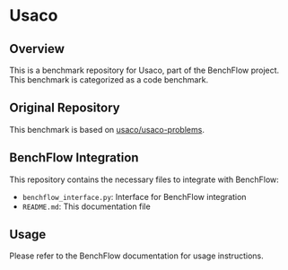# Usaco

## Overview

This is a benchmark repository for Usaco, part of the BenchFlow project. This benchmark is categorized as a code benchmark.

## Original Repository

This benchmark is based on [usaco/usaco-problems](https://github.com/usaco/usaco-problems).

## BenchFlow Integration

This repository contains the necessary files to integrate with BenchFlow:

- `benchflow_interface.py`: Interface for BenchFlow integration
- `README.md`: This documentation file

## Usage

Please refer to the BenchFlow documentation for usage instructions.

